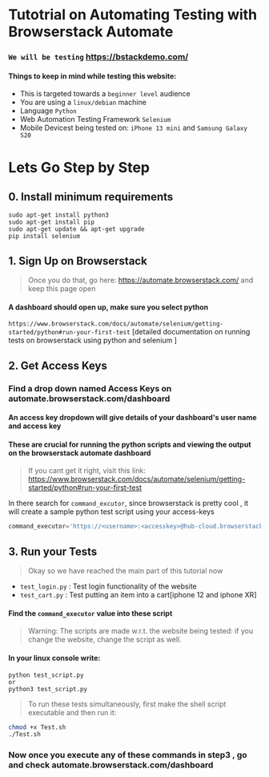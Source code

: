 # Tutotrial on Automating Testing with  Browserstack Automate  
### `We will be testing` https://bstackdemo.com/


#### Things to keep in mind while testing this website:

- This is targeted towards a `beginner level` audience
- You are using a `linux/debian` machine
- Language `Python`
- Web Automation Testing Framework `Selenium`
- Mobile Devicest being tested on: `iPhone 13 mini` and `Samsung Galaxy S20`
# Lets Go Step by Step 
## 0. Install minimum requirements
```
sudo apt-get install python3
sudo apt-get install pip
sudo apt-get update && apt-get upgrade
pip install selenium
```
## 1. Sign Up on Browserstack
> Once you do that,  go here: https://automate.browserstack.com/ and keep this page open
#### A dashboard should open up, make sure you select python


`https://www.browserstack.com/docs/automate/selenium/getting-started/python#run-your-first-test`
[detailed documentation on running tests on browserstack using python and selenium ]

## 2. Get Access Keys
### Find a drop down named Access Keys on automate.browserstack.com/dashboard 
#### An access key dropdown will give details of your dashboard's  user name and access key
#### These are crucial  for running the python scripts and viewing the output on the browserstack automate dashboard

> If you cant get it right, visit this link: 
> https://www.browserstack.com/docs/automate/selenium/getting-started/python#run-your-first-test

In there search for `command_excutor`, since browserstack  is pretty cool , it will create a sample python test script using your access-keys

```py
command_executor='https://<username>:<accesskey>@hub-cloud.browserstack.com/wd/hub
```
## 3. Run your Tests

> Okay so we have reached the main part of this tutorial now
 - `test_login.py` : Test login functionality of the website 
 - `test_cart.py`  : Test putting an item into a cart[iphone 12 and iphone XR]
#### Find the `command_executor` value into these script
> Warning: The scripts are made w.r.t. the website being tested: if you change the website, change the script as well.
#### In your linux console write:
```
python test_script.py
or
python3 test_script.py
```
> To run these tests simultaneously, first make the shell script executable and then run it:
```sh
chmod +x Test.sh
./Test.sh
```
### Now once you execute any of these commands in step3 , go and check automate.browserstack.com/dashboard


